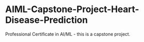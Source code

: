 # AIML-Capstone-Project-Heart-Disease-Prediction
Professional Certificate in AI/ML - this is a capstone project.
